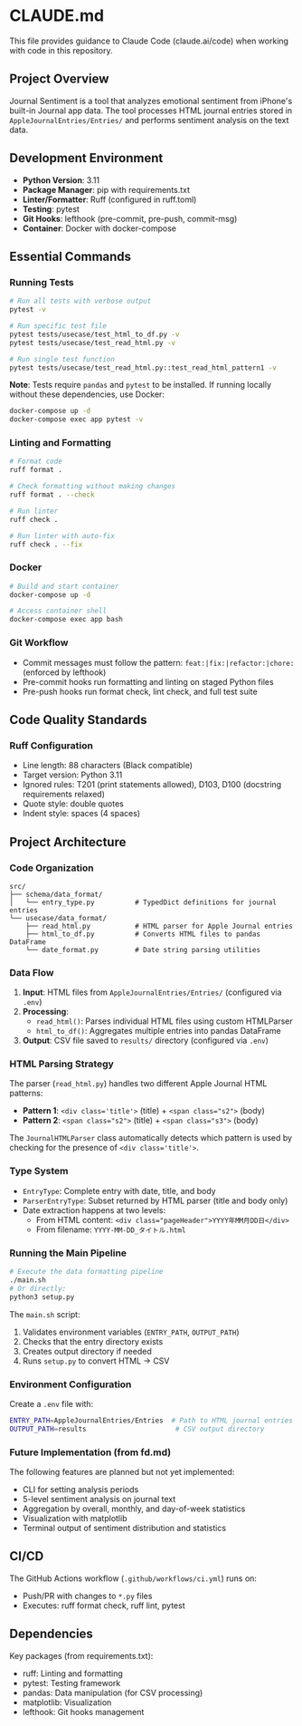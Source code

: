 # CLAUDE.md

This file provides guidance to Claude Code (claude.ai/code) when working with code in this repository.

## Project Overview

Journal Sentiment is a tool that analyzes emotional sentiment from iPhone's built-in Journal app data. The tool processes HTML journal entries stored in `AppleJournalEntries/Entries/` and performs sentiment analysis on the text data.

## Development Environment

- **Python Version**: 3.11
- **Package Manager**: pip with requirements.txt
- **Linter/Formatter**: Ruff (configured in ruff.toml)
- **Testing**: pytest
- **Git Hooks**: lefthook (pre-commit, pre-push, commit-msg)
- **Container**: Docker with docker-compose

## Essential Commands

### Running Tests
```bash
# Run all tests with verbose output
pytest -v

# Run specific test file
pytest tests/usecase/test_html_to_df.py -v
pytest tests/usecase/test_read_html.py -v

# Run single test function
pytest tests/usecase/test_read_html.py::test_read_html_pattern1 -v
```

**Note**: Tests require `pandas` and `pytest` to be installed. If running locally without these dependencies, use Docker:
```bash
docker-compose up -d
docker-compose exec app pytest -v
```

### Linting and Formatting
```bash
# Format code
ruff format .

# Check formatting without making changes
ruff format . --check

# Run linter
ruff check .

# Run linter with auto-fix
ruff check . --fix
```

### Docker
```bash
# Build and start container
docker-compose up -d

# Access container shell
docker-compose exec app bash
```

### Git Workflow
- Commit messages must follow the pattern: `feat:|fix:|refactor:|chore:` (enforced by lefthook)
- Pre-commit hooks run formatting and linting on staged Python files
- Pre-push hooks run format check, lint check, and full test suite

## Code Quality Standards

### Ruff Configuration
- Line length: 88 characters (Black compatible)
- Target version: Python 3.11
- Ignored rules: T201 (print statements allowed), D103, D100 (docstring requirements relaxed)
- Quote style: double quotes
- Indent style: spaces (4 spaces)

## Project Architecture

### Code Organization
```
src/
├── schema/data_format/
│   └── entry_type.py          # TypedDict definitions for journal entries
└── usecase/data_format/
    ├── read_html.py           # HTML parser for Apple Journal entries
    ├── html_to_df.py          # Converts HTML files to pandas DataFrame
    └── date_format.py         # Date string parsing utilities
```

### Data Flow
1. **Input**: HTML files from `AppleJournalEntries/Entries/` (configured via `.env`)
2. **Processing**:
   - `read_html()`: Parses individual HTML files using custom HTMLParser
   - `html_to_df()`: Aggregates multiple entries into pandas DataFrame
3. **Output**: CSV file saved to `results/` directory (configured via `.env`)

### HTML Parsing Strategy
The parser (`read_html.py`) handles two different Apple Journal HTML patterns:
- **Pattern 1**: `<div class='title'>` (title) + `<span class="s2">` (body)
- **Pattern 2**: `<span class="s2">` (title) + `<span class="s3">` (body)

The `JournalHTMLParser` class automatically detects which pattern is used by checking for the presence of `<div class='title'>`.

### Type System
- `EntryType`: Complete entry with date, title, and body
- `ParserEntryType`: Subset returned by HTML parser (title and body only)
- Date extraction happens at two levels:
  - From HTML content: `<div class="pageHeader">YYYY年MM月DD日</div>`
  - From filename: `YYYY-MM-DD_タイトル.html`

### Running the Main Pipeline
```bash
# Execute the data formatting pipeline
./main.sh
# Or directly:
python3 setup.py
```

The `main.sh` script:
1. Validates environment variables (`ENTRY_PATH`, `OUTPUT_PATH`)
2. Checks that the entry directory exists
3. Creates output directory if needed
4. Runs `setup.py` to convert HTML → CSV

### Environment Configuration
Create a `.env` file with:
```bash
ENTRY_PATH=AppleJournalEntries/Entries  # Path to HTML journal entries
OUTPUT_PATH=results                      # CSV output directory
```

### Future Implementation (from fd.md)
The following features are planned but not yet implemented:
- CLI for setting analysis periods
- 5-level sentiment analysis on journal text
- Aggregation by overall, monthly, and day-of-week statistics
- Visualization with matplotlib
- Terminal output of sentiment distribution and statistics

## CI/CD

The GitHub Actions workflow (`.github/workflows/ci.yml`) runs on:
- Push/PR with changes to `*.py` files
- Executes: ruff format check, ruff lint, pytest

## Dependencies

Key packages (from requirements.txt):
- ruff: Linting and formatting
- pytest: Testing framework
- pandas: Data manipulation (for CSV processing)
- matplotlib: Visualization
- lefthook: Git hooks management
